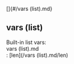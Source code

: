 []{#/vars (list).md}    
## vars (list)    
Built-in list vars:    
vars (list).md    
:   [len](/vars (list).md/len)  